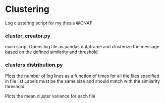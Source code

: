 # Clustering
Log clustering script for my thesis @CNAF

### cluster_creator.py
main script
Opens log file as pandas dataframe and clusterize the message based on the defined similarity and threshold

### clusters distribution.py
Plots the number of log lines as a function of times for all the files specified in file list
Labels must be the same size and should match with the similarity threshold

Plots the mean cluster variance for each file
